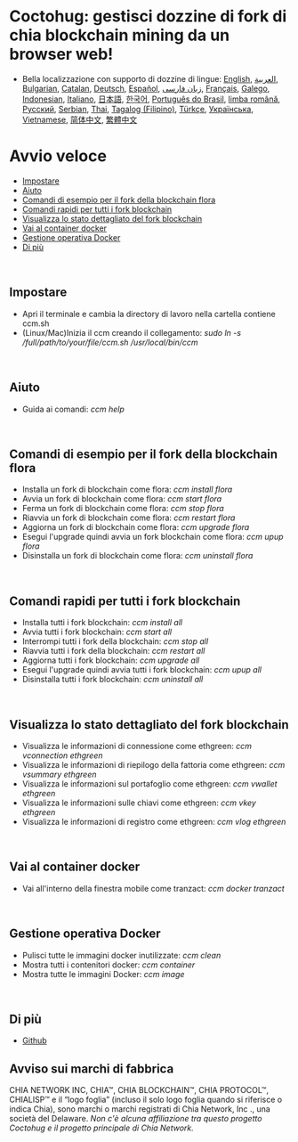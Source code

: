 # Coctohug: gestisci dozzine di fork di chia blockchain mining da un browser web!
- Bella localizzazione con supporto di dozzine di lingue: [English](./ccm_en.md), [العربية](./ccm_ar.md), [Bulgarian](./ccm_bg.md), [Catalan](./ccm_ca.md), [Deutsch](./ccm_de.md), [Español](./ccm_es.md), [زبان فارسی](./ccm_fa.md), [Français](./ccm_fr.md), [Galego](./ccm_gl.md), [Indonesian](./ccm_id.md), [Italiano](./ccm_it.md), [日本語](./ccm_ja.md), [한국어](./ccm_ko.md), [Português do Brasil](./ccm_pt.md), [limba română](./ccm_ro.md), [Русский](./ccm_ru.md), [Serbian](./ccm_sr.md), [Thai](./ccm_th.md), [Tagalog (Filipino)](./ccm_tl.md), [Türkçe](./ccm_tr.md), [Українська](./ccm_uk.md), [Vietnamese](./ccm_vi.md), [简体中文](./ccm_zh-CN.md), [繁體中文](./ccm_zh-TW.md)


# Avvio veloce
  - [Impostare](#ccm-setup)
  - [Aiuto](#ccm-help)
  - [Comandi di esempio per il fork della blockchain flora](#ccm-sample)
  - [Comandi rapidi per tutti i fork blockchain](#ccm-all)
  - [Visualizza lo stato dettagliato del fork blockchain](#ccm-view)
  - [Vai al container docker](#ccm-docker)
  - [Gestione operativa Docker](#ccm-docker-manage)
  - [Di più](#ccm-more)
  

<p id="ccm-setup">&nbsp;</p>

## Impostare
- Apri il terminale e cambia la directory di lavoro nella cartella contiene ccm.sh
- (Linux/Mac)Inizia il ccm creando il collegamento: <i>sudo ln -s /full/path/to/your/file/ccm.sh /usr/local/bin/ccm</i>


<p id="ccm-help">&nbsp;</p>

## Aiuto
- Guida ai comandi: <i>ccm help</i>


<p id="ccm-sample">&nbsp;</p>

## Comandi di esempio per il fork della blockchain flora
- Installa un fork di blockchain come flora: <i>ccm install flora</i>
- Avvia un fork di blockchain come flora: <i>ccm start flora</i>
- Ferma un fork di blockchain come flora: <i>ccm stop flora</i>
- Riavvia un fork di blockchain come flora: <i>ccm restart flora</i>
- Aggiorna un fork di blockchain come flora: <i>ccm upgrade flora</i>
- Esegui l&#39;upgrade quindi avvia un fork blockchain come flora: <i>ccm upup flora</i>
- Disinstalla un fork di blockchain come flora: <i>ccm uninstall flora</i>


<p id="ccm-all">&nbsp;</p>

## Comandi rapidi per tutti i fork blockchain
- Installa tutti i fork blockchain: <i>ccm install all</i>
- Avvia tutti i fork blockchain: <i>ccm start all</i>
- Interrompi tutti i fork della blockchain: <i>ccm stop all</i>
- Riavvia tutti i fork della blockchain: <i>ccm restart all</i>
- Aggiorna tutti i fork blockchain: <i>ccm upgrade all</i>
- Esegui l&#39;upgrade quindi avvia tutti i fork blockchain: <i>ccm upup all</i>
- Disinstalla tutti i fork blockchain: <i>ccm uninstall all</i>


<p id="ccm-view">&nbsp;</p>

## Visualizza lo stato dettagliato del fork blockchain
- Visualizza le informazioni di connessione come ethgreen: <i>ccm vconnection ethgreen</i>
- Visualizza le informazioni di riepilogo della fattoria come ethgreen: <i>ccm vsummary ethgreen</i>
- Visualizza le informazioni sul portafoglio come ethgreen: <i>ccm vwallet ethgreen</i>
- Visualizza le informazioni sulle chiavi come ethgreen: <i>ccm vkey ethgreen</i>
- Visualizza le informazioni di registro come ethgreen: <i>ccm vlog ethgreen</i>


<p id="ccm-docker">&nbsp;</p>

## Vai al container docker
- Vai all&#39;interno della finestra mobile come tranzact: <i>ccm docker tranzact</i>


<p id="ccm-docker-manage">&nbsp;</p>

## Gestione operativa Docker
- Pulisci tutte le immagini docker inutilizzate: <i>ccm clean</i>
- Mostra tutti i contenitori docker: <i>ccm container</i>
- Mostra tutte le immagini Docker: <i>ccm image</i>


<p id="ccm-more">&nbsp;</p>

## Di più
- [Github](https://github.com/raingggg/coctohug-manager)

## Avviso sui marchi di fabbrica
CHIA NETWORK INC, CHIA™, CHIA BLOCKCHAIN™, CHIA PROTOCOL™, CHIALISP™ e il “logo foglia” (incluso il solo logo foglia quando si riferisce o indica Chia), sono marchi o marchi registrati di Chia Network, Inc ., una società del Delaware. *Non c&#39;è alcuna affiliazione tra questo progetto Coctohug e il progetto principale di Chia Network.*
 
 
 
 
